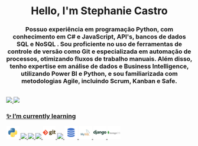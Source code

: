 <h1 align="center">Hello, I'm Stephanie Castro </h1>
<h3 align="center"> Possuo experiência em programação Python, com conhecimento em C# e JavaScript, API's, bancos de dados SQL e NoSQL . Sou proficiente no uso de ferramentas de controle de versão como Git e especializada em automação de processos, otimizando fluxos de trabalho manuais. Além disso, tenho expertise em análise de dados e Business Intelligence, utilizando Power BI e Python, e sou familiarizada com metodologias Agile, incluindo Scrum, Kanban e Safe.  </h3>

<br>

 <div>
  <a href="https://github.com/stephacastro">
  <img height="180em" src="https://github-readme-stats.vercel.app/api?username=stephacastro&show_icons=true&theme=dracula&include_all_commits=true&count_private=true"/>
  <img height="180em" src="https://github-readme-stats.vercel.app/api/top-langs/?username=stephacastro&layout=compact&langs_count=7&theme=dracula"/>
</div>


### ✨ I’m currently learning

<code><img height="35" src="https://raw.githubusercontent.com/github/explore/80688e429a7d4ef2fca1e82350fe8e3517d3494d/topics/python/python.png"></code>
<code><img height="35" src="https://raw.githubusercontent.com/github/explore/80688e429a7d4ef2fca1e82350fe8e3517d3494d/topics/asw/aws.png"></code>
<code><img height="35" src="[https://raw.githubusercontent.com/github/explore/80688e429a7d4ef2fca1e82350fe8e3517d3494d/topics/asw/aws.png](https://upload.wikimedia.org/wikipedia/commons/9/93/Amazon_Web_Services_Logo.svg)"></code>
<code><img height="35" src="https://github.githubassets.com/images/modules/logos_page/Octocat.png"></code>
 <code><img height="35" src="https://raw.githubusercontent.com/github/explore/80688e429a7d4ef2fca1e82350fe8e3517d3494d/topics/git/git.png"></code>
<code><img height="35" src="https://i0.wp.com/doutoresdoexcel.com.br/wp-content/uploads/2017/02/social-default-image.png"></code>
<code><img height="35" src="https://raw.githubusercontent.com/github/explore/80688e429a7d4ef2fca1e82350fe8e3517d3494d/topics/sql/sql.png"></code>
<code><img height="35" src="https://raw.githubusercontent.com/github/explore/80688e429a7d4ef2fca1e82350fe8e3517d3494d/topics/mysql/mysql.png"></code>
 <code><img height="35" src="https://raw.githubusercontent.com/github/explore/80688e429a7d4ef2fca1e82350fe8e3517d3494d/topics/django/django.png"></code>
 <code><img height="35" src="https://raw.githubusercontent.com/github/explore/80688e429a7d4ef2fca1e82350fe8e3517d3494d/topics/mongodb/mongodb.png"></code>

<br>
  
